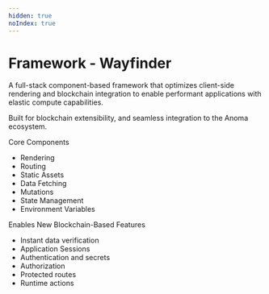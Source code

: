 ```yaml
---
hidden: true
noIndex: true
---
```


# Framework - Wayfinder

A full-stack component-based framework that optimizes client-side rendering and blockchain integration to enable performant applications with elastic compute capabilities.&#x20;

Built for blockchain extensibility, and seamless integration to the Anoma ecosystem.&#x20;

Core Components&#x20;

* Rendering&#x20;
* Routing&#x20;
* Static Assets&#x20;
* Data Fetching&#x20;
* Mutations&#x20;
* State Management&#x20;
* Environment Variables



Enables New Blockchain-Based Features

* Instant data verification
* Application Sessions&#x20;
* Authentication and secrets&#x20;
* Authorization&#x20;
* Protected routes
* Runtime actions&#x20;
